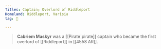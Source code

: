 ```yaml
---
Titles: Captain; Overlord of Riddleport
Homeland: Riddleport, Varisia
tag: 👤️

---
```


> **Cabriem Maskyr** was a [[Pirate|pirate]] captain who became the first overlord of [[Riddleport]] in [[4558 AR]].







